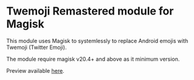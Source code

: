 # Twemoji Remastered module for Magisk

This module uses Magisk to systemlessly to replace Android emojis with Twemoji (Twitter Emoji).

The module require magisk v20.4+ and above as it minimum version.

Preview available [here](https://emojipedia.org/twitter/).